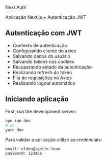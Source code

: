 Next Auth

Aplicação Next.js + Autenticação JWT

## Autenticação com JWT

- Contexto de autenticação
- Configurando cliente do axios
- Salvando dados do usuário
- Salvando tokens nos cookies
- Recuperando estado da autenticação
- Realizando refresh do token
- Fila de requisições no Axios
- Realizando logout automático

## Iniciando aplicação

First, run the development server:

```bash
npm run dev
# or
yarn dev
```

Para validar a aplicação utilize as credenciais:

```
email: eldon@ignite.team
password: 123456
```
